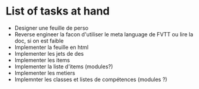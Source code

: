 # List of tasks at hand
* Designer une feuille de perso
* Reverse engineer la facon d'utiliser le meta language de FVTT ou lire la doc, si on est faible
* Implementer la feuille en html
* Implementer les jets de des
* Implementer les items
* Implementer la liste d'items (modules?)
* Implementer les metiers
* Implemnter les classes et listes de compétences (modules ?)
